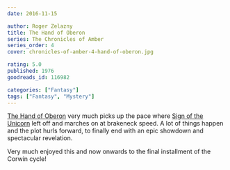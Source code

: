 ```yaml
---
date: 2016-11-15

author: Roger Zelazny
title: The Hand of Oberon
series: The Chronicles of Amber
series_order: 4
cover: chronicles-of-amber-4-hand-of-oberon.jpg

rating: 5.0
published: 1976
goodreads_id: 116982

categories: ["Fantasy"]
tags: ["Fantasy", "Mystery"]
---
```


[The Hand of Oberon]() very much picks up the pace where [Sign of the Unicorn](2016-11-12-Roger-Zelazny---Sign-of-the-Unicorn.md) left off and marches on at brakeneck speed. A lot of things happen and the plot hurls forward, to finally end with an epic showdown and spectacular revelation.

Very much enjoyed this and now onwards to the final installment of the Corwin cycle!
